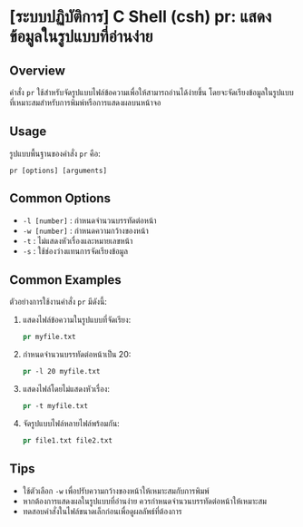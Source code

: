 # [ระบบปฏิบัติการ] C Shell (csh) pr: แสดงข้อมูลในรูปแบบที่อ่านง่าย

## Overview
คำสั่ง `pr` ใช้สำหรับจัดรูปแบบไฟล์ข้อความเพื่อให้สามารถอ่านได้ง่ายขึ้น โดยจะจัดเรียงข้อมูลในรูปแบบที่เหมาะสมสำหรับการพิมพ์หรือการแสดงผลบนหน้าจอ

## Usage
รูปแบบพื้นฐานของคำสั่ง `pr` คือ:

```
pr [options] [arguments]
```

## Common Options
- `-l [number]` : กำหนดจำนวนบรรทัดต่อหน้า
- `-w [number]` : กำหนดความกว้างของหน้า
- `-t` : ไม่แสดงหัวเรื่องและหมายเลขหน้า
- `-s` : ใช้ช่องว่างแทนการจัดเรียงข้อมูล

## Common Examples
ตัวอย่างการใช้งานคำสั่ง `pr` มีดังนี้:

1. แสดงไฟล์ข้อความในรูปแบบที่จัดเรียง:
   ```csh
   pr myfile.txt
   ```

2. กำหนดจำนวนบรรทัดต่อหน้าเป็น 20:
   ```csh
   pr -l 20 myfile.txt
   ```

3. แสดงไฟล์โดยไม่แสดงหัวเรื่อง:
   ```csh
   pr -t myfile.txt
   ```

4. จัดรูปแบบไฟล์หลายไฟล์พร้อมกัน:
   ```csh
   pr file1.txt file2.txt
   ```

## Tips
- ใช้ตัวเลือก `-w` เพื่อปรับความกว้างของหน้าให้เหมาะสมกับการพิมพ์
- หากต้องการแสดงผลในรูปแบบที่อ่านง่าย ควรกำหนดจำนวนบรรทัดต่อหน้าให้เหมาะสม
- ทดสอบคำสั่งในไฟล์ขนาดเล็กก่อนเพื่อดูผลลัพธ์ที่ต้องการ